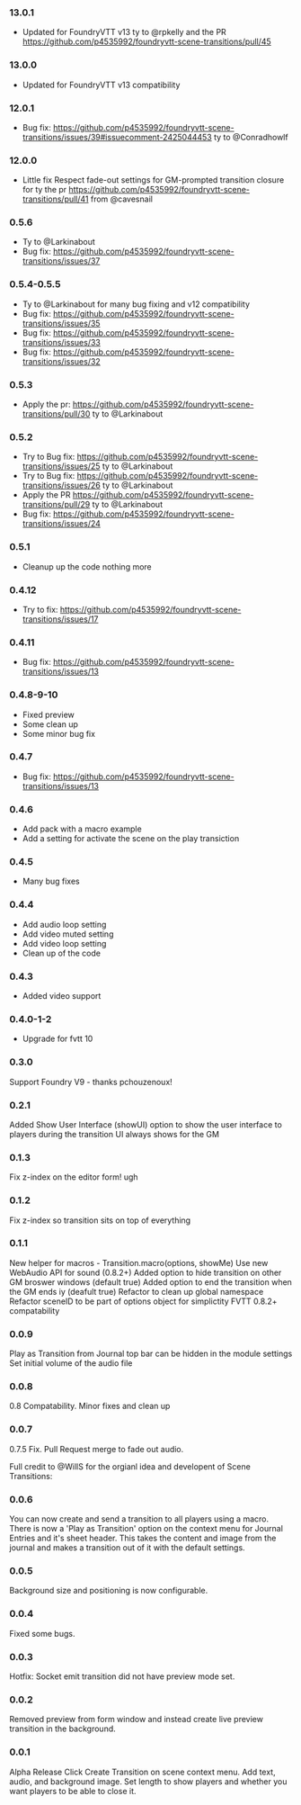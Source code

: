 ### 13.0.1

- Updated for FoundryVTT v13 ty to @rpkelly and the PR https://github.com/p4535992/foundryvtt-scene-transitions/pull/45

### 13.0.0

- Updated for FoundryVTT v13 compatibility

### 12.0.1

- Bug fix: https://github.com/p4535992/foundryvtt-scene-transitions/issues/39#issuecomment-2425044453 ty to @Conradhowlf

### 12.0.0

- Little fix Respect fade-out settings for GM-prompted transition closure for ty the pr  https://github.com/p4535992/foundryvtt-scene-transitions/pull/41 from @cavesnail 


### 0.5.6

- Ty to @Larkinabout
- Bug fix: https://github.com/p4535992/foundryvtt-scene-transitions/issues/37

### 0.5.4-0.5.5

- Ty to @Larkinabout for many bug fixing and v12 compatibility
- Bug fix: https://github.com/p4535992/foundryvtt-scene-transitions/issues/35
- Bug fix: https://github.com/p4535992/foundryvtt-scene-transitions/issues/33
- Bug fix: https://github.com/p4535992/foundryvtt-scene-transitions/issues/32

### 0.5.3

- Apply the pr: https://github.com/p4535992/foundryvtt-scene-transitions/pull/30 ty to @Larkinabout

### 0.5.2

- Try to Bug fix: https://github.com/p4535992/foundryvtt-scene-transitions/issues/25 ty to @Larkinabout
- Try to Bug fix: https://github.com/p4535992/foundryvtt-scene-transitions/issues/26 ty to @Larkinabout
- Apply the PR https://github.com/p4535992/foundryvtt-scene-transitions/pull/29 ty to @Larkinabout
- Bug fix: https://github.com/p4535992/foundryvtt-scene-transitions/issues/24

### 0.5.1

- Cleanup up the code nothing more

### 0.4.12

- Try to fix: https://github.com/p4535992/foundryvtt-scene-transitions/issues/17

### 0.4.11

- Bug fix: https://github.com/p4535992/foundryvtt-scene-transitions/issues/13

### 0.4.8-9-10

- Fixed preview
- Some clean up
- Some minor bug fix

### 0.4.7

- Bug fix: https://github.com/p4535992/foundryvtt-scene-transitions/issues/13

### 0.4.6

- Add pack with a macro example
- Add a setting for activate the scene on the play transiction

### 0.4.5

- Many bug fixes

### 0.4.4

- Add audio loop setting
- Add video muted setting
- Add video loop setting
- Clean up of the code

### 0.4.3

- Added video support

### 0.4.0-1-2

- Upgrade for fvtt 10

### 0.3.0

Support Foundry V9 - thanks pchouzenoux!

### 0.2.1
Added Show User Interface (showUI) option to show the user interface to players during the transition
UI always shows for the GM

### 0.1.3
Fix z-index on the editor form! ugh

### 0.1.2
Fix z-index so transition sits on top of everything

### 0.1.1
New helper for macros - Transition.macro(options, showMe)
Use new WebAudio API for sound (0.8.2+)
Added option to hide transition on other GM broswer windows (default true)
Added option to end the transition when the GM ends iy (deafult true)
Refactor to clean up global namespace
Refactor sceneID to be part of options object for simplictity
FVTT 0.8.2+ compatability

### 0.0.9
Play as Transition from Journal top bar can be hidden in the module settings
Set initial volume of the audio file

### 0.0.8
0.8 Compatability. Minor fixes and clean up

### 0.0.7
0.7.5 Fix. Pull Request merge to fade out audio.


Full credit to @WillS for the orgianl idea and developent of Scene Transitions:
### 0.0.6
You can now create and send a transition to all players using a macro. There is now a 'Play as Transition' option on the context menu for Journal Entries and it's sheet header. This takes the content and image from the journal and makes a transition out of it with the default settings.

### 0.0.5
Background size and positioning is now configurable.

### 0.0.4
Fixed some bugs.

### 0.0.3
Hotfix: Socket emit transition did not have preview mode set.

### 0.0.2
Removed preview from form window and instead create live preview transition in the background.

### 0.0.1
Alpha Release
Click Create Transition on scene context menu. Add text, audio, and background image. Set length to show players and whether you want players to be able to close it.
